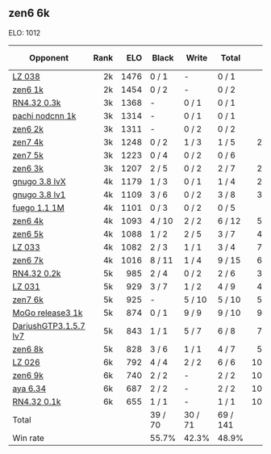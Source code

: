## zen6 6k ##

ELO: 1012

Opponent | Rank | ELO | Black | Write | Total | Win rate
---------|-----:|----:|-------|-------|-------|-------:
[LZ 038](LZ%20038.md) | 2k | 1476 | 0 / 1 | - | 0 / 1 | 0.0%
[zen6 1k](zen6%201k.md) | 2k | 1454 | 0 / 2 | - | 0 / 2 | 0.0%
[RN4.32 0.3k](RN4.32%200.3k.md) | 3k | 1368 | - | 0 / 1 | 0 / 1 | 0.0%
[pachi nodcnn 1k](pachi%20nodcnn%201k.md) | 3k | 1314 | - | 0 / 1 | 0 / 1 | 0.0%
[zen6 2k](zen6%202k.md) | 3k | 1311 | - | 0 / 2 | 0 / 2 | 0.0%
[zen7 4k](zen7%204k.md) | 3k | 1248 | 0 / 2 | 1 / 3 | 1 / 5 | 20.0%
[zen7 5k](zen7%205k.md) | 3k | 1223 | 0 / 4 | 0 / 2 | 0 / 6 | 0.0%
[zen6 3k](zen6%203k.md) | 3k | 1207 | 2 / 5 | 0 / 2 | 2 / 7 | 28.6%
[gnugo 3.8 lvX](gnugo%203.8%20lvX.md) | 4k | 1179 | 1 / 3 | 0 / 1 | 1 / 4 | 25.0%
[gnugo 3.8 lv1](gnugo%203.8%20lv1.md) | 4k | 1109 | 3 / 6 | 0 / 2 | 3 / 8 | 37.5%
[fuego 1.1 1M](fuego%201.1%201M.md) | 4k | 1101 | 0 / 3 | 0 / 2 | 0 / 5 | 0.0%
[zen6 4k](zen6%204k.md) | 4k | 1093 | 4 / 10 | 2 / 2 | 6 / 12 | 50.0%
[zen6 5k](zen6%205k.md) | 4k | 1088 | 1 / 2 | 2 / 5 | 3 / 7 | 42.9%
[LZ 033](LZ%20033.md) | 4k | 1082 | 2 / 3 | 1 / 1 | 3 / 4 | 75.0%
[zen6 7k](zen6%207k.md) | 4k | 1016 | 8 / 11 | 1 / 4 | 9 / 15 | 60.0%
[RN4.32 0.2k](RN4.32%200.2k.md) | 5k | 985 | 2 / 4 | 0 / 2 | 2 / 6 | 33.3%
[LZ 031](LZ%20031.md) | 5k | 929 | 3 / 7 | 1 / 2 | 4 / 9 | 44.4%
[zen7 6k](zen7%206k.md) | 5k | 925 | - | 5 / 10 | 5 / 10 | 50.0%
[MoGo release3 1k](MoGo%20release3%201k.md) | 5k | 874 | 0 / 1 | 9 / 9 | 9 / 10 | 90.0%
[DariushGTP3.1.5.7 lv7](DariushGTP3.1.5.7%20lv7.md) | 5k | 843 | 1 / 1 | 5 / 7 | 6 / 8 | 75.0%
[zen6 8k](zen6%208k.md) | 5k | 828 | 3 / 6 | 1 / 1 | 4 / 7 | 57.1%
[LZ 026](LZ%20026.md) | 6k | 792 | 4 / 4 | 2 / 2 | 6 / 6 | 100.0%
[zen6 9k](zen6%209k.md) | 6k | 740 | 2 / 2 | - | 2 / 2 | 100.0%
[aya 6.34](aya%206.34.md) | 6k | 687 | 2 / 2 | - | 2 / 2 | 100.0%
[RN4.32 0.1k](RN4.32%200.1k.md) | 6k | 655 | 1 / 1 | - | 1 / 1 | 100.0%
Total | | | 39 / 70 | 30 / 71 | 69 / 141 | 
Win rate| | | 55.7% | 42.3% | 48.9% | 
